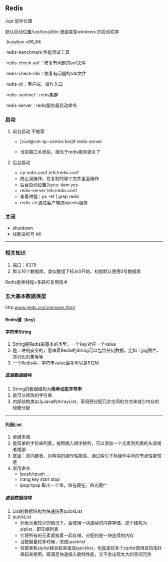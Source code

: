 ## Redis

/opt  软件位置

默认启动位置/usr/local/bin    里面类型windows 的启动程序

​	busybox-x86_64

​	redis-benchmark:性能测试工具

​	redis-check-aof：修复有问题的aof文件

​	redis-check-rdb：修复有问题的rdb文件

​	redis-cli：客户端，操作入口

​	redis-sentinel：redis集群

​	redis-server：redis服务器启动命令

### 启动

1. 前台启动 不推荐

   - [root@vm-qc-centos bin]#  redis-server

   - 当前窗口关闭后，相当于redis服务就关了

2. 后台启动

   -  cp redis.conf  /etc/redis.conf
   - 防止误操作，在复制的哪个文件里面操作
   - 后台启动设置为yes: dam   yes
   - redis-server /etc/redis.conf
   - 查看进程：ps -ef | grep redis
   - redis-cli  通过客户端访问redis服务

### 关闭

- shutdown
- 找到进程号  kill

---

### 相关知识

1. 端口：6379
2. 默认16个数据库，类似数组下标从0开始，初始默认使用0号数据库

Redis是单线程+多路IO复用技术

### 五大基本数据类型

http:www.reids.cn/commans.html

#### Redis键（key)

#### 字符串String

1. String是Redis最基本的类型，一个key对应一个value
2. 是二进制安全的，意味着Redis的String可以包含任何数据。比如：jpg图片、序列化对象等等
3. 一个Redis中，字符串value最多可以是512M

##### 底层数据结构

1. String的数据结构为**简单动态字符串**
2. 是可以修改的字符串
3. 内部结构类似与Java的ArrayList，采用预分配冗余空间的方式来减少内存的频繁分配

---

#### 列表List

1. 单键多值
2. 是简单的字符串列表，按照插入顺序排列，可以添加一个元素到列表的头部或者尾部
3. 底层：双向链表，对两端的操作性能高、通过索引下标操作中间的节点性能较差
4. 常用命令
   - lpush/rpush <k> <v1> <v2> ...
   - lrang key start stop
   - lpop/rpop 取出一个值，值在键在，值光键亡

##### 底层数据结构

1. List的数据结构为快速链表quickList
2. quickList
   - 列表元素较少的情况下，会使用一块连续的内存存储，这个结构为ziplist，即压缩列表
   - 它将所有的元素紧挨着一起存储，分配的是一块连续的内存
   - 当数据量较多时候，改成quicklist
   - 将链表和ziplist结合起来组成quicklist，也就是将多个ziplist使用双向指针串起来使用。既满足快速插入删除性能，又不会出现太大的空间冗余













